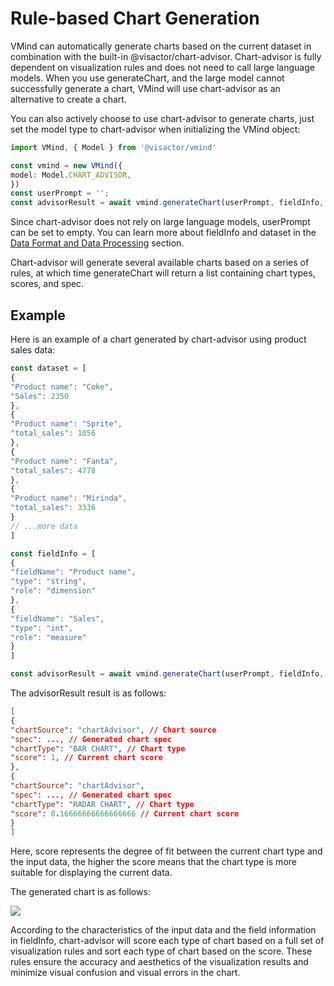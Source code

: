 # Rule-based Chart Generation
VMind can automatically generate charts based on the current dataset in combination with the built-in @visactor/chart-advisor. Chart-advisor is fully dependent on visualization rules and does not need to call large language models. When you use generateChart, and the large model cannot successfully generate a chart, VMind will use chart-advisor as an alternative to create a chart.

You can also actively choose to use chart-advisor to generate charts, just set the model type to chart-advisor when initializing the VMind object:
```ts
import VMind, { Model } from '@visactor/vmind'

const vmind = new VMind({
model: Model.CHART_ADVISOR,
})
const userPrompt = '';
const advisorResult = await vmind.generateChart(userPrompt, fieldInfo, dataset);
```
Since chart-advisor does not rely on large language models, userPrompt can be set to empty.
You can learn more about fieldInfo and dataset in the [Data Format and Data Processing](./Data_Process) section.

Chart-advisor will generate several available charts based on a series of rules, at which time generateChart will return a list containing chart types, scores, and spec.

## Example
Here is an example of a chart generated by chart-advisor using product sales data:

```ts
const dataset = [
{
"Product name": "Coke",
"Sales": 2350
},
{
"Product name": "Sprite",
"total_sales": 1056
},
{
"Product name": "Fanta",
"total_sales": 4778
},
{
"Product name": "Mirinda",
"total_sales": 3336
}
// ...more data
]

const fieldInfo = [
{
"fieldName": "Product name",
"type": "string",
"role": "dimension"
},
{
"fieldName": "Sales",
"type": "int",
"role": "measure"
}
]

const advisorResult = await vmind.generateChart(userPrompt, fieldInfo, dataset);

```
The advisorResult result is as follows:
```json
[
{
"chartSource": "chartAdvisor", // Chart source
"spec": ..., // Generated chart spec
"chartType": "BAR CHART", // Chart type
"score": 1, // Current chart score
},
{
"chartSource": "chartAdvisor",
"spec": ..., // Generated chart spec
"chartType": "RADAR CHART", // Chart type
"score": 0.16666666666666666 // Current chart score
}
]
```

Here, score represents the degree of fit between the current chart type and the input data, the higher the score means that the chart type is more suitable for displaying the current data.


The generated chart is as follows:

![](https://lf9-dp-fe-cms-tos.byteorg.com/obj/bit-cloud/vmind/tutorials/VMind_advisor.png)

According to the characteristics of the input data and the field information in fieldInfo, chart-advisor will score each type of chart based on a full set of visualization rules and sort each type of chart based on the score. These rules ensure the accuracy and aesthetics of the visualization results and minimize visual confusion and visual errors in the chart.
